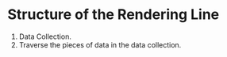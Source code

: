 
# Structure of the Rendering Line

1. Data Collection.
2. Traverse the pieces of data in the data collection.
